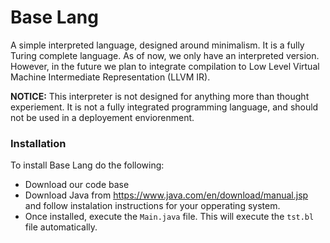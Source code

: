 # Base Lang

A simple interpreted language, designed around minimalism. It is a fully Turing complete language. As of now, we only have an interpreted version. However, in the future we plan to integrate compilation to Low Level Virtual Machine Intermediate Representation (LLVM IR).

**NOTICE:** This interpreter is not designed for anything more than thought experiement. It is not a fully integrated programming language, and should not be used in a deployement enviorenment. 

### Installation

To install Base Lang do the following:
* Download our code base
* Download Java from https://www.java.com/en/download/manual.jsp and follow instalation instructions for your opperating system.
* Once installed, execute the `Main.java` file. This will execute the `tst.bl` file automatically.
